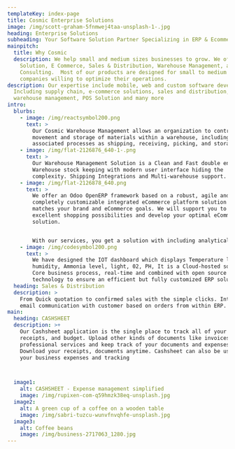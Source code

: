 ```yaml
---
templateKey: index-page
title: Cosmic Enterprise Solutions
image: /img/scott-graham-5fnmwej4taa-unsplash-1-.jpg
heading: Enterprise Solutions
subheading: Your Software Solution Partner Specializing in ERP & Ecommerce
mainpitch:
  title: Why Cosmic
  description: We help small and medium sizes businesses to grow. We offer CRM
    Solution, E Commerce, Sales & Distribution, Warehouse Management, and ERP
    Consulting.  Most of our products are designed for small to medium size
    companies willing to optimize their operations.
description: Our expertise include mobile, web and custom software development.
  Including supply chain, e-commerce solutions, sales and distribution,
  warehouse management, POS Solution and many more
intro:
  blurbs:
    - image: /img/reactsymbol200.png
      text: >
        Our Cosmic Warehouse Management allows an organization to control the
        movement and storage of materials within a warehouse, including managing
        associated processes as shipping, receiving, picking, and storage.
    - image: /img/flat-2126876_640-1-.png
      text: >
        Our Warehouse Management Solution is a Clean and Fast double entry based
        Warehouse stock keeping with modern user interface hiding the
        complexity. Shipping Integrations and Multi-warehouse support.
    - image: /img/flat-2126878_640.png
      text: >
        We offer an Odoo OpenERP framework based on a robust, agile and
        completely customizable integrated eCommerce platform solution that
        matches your brand and eCommerce goals. We will support you to offer
        excellent shopping possibilities and develop your optimal eCommerce
        solution.


        With our services, you get a solution with including analytical solutions and tools attuned to eCommerce business workflow customized for industry specific needs.
    - image: /img/codesymbol200.png
      text: >
        We have designed the IOT dashboard which displays Temperature level,
        humidity, Ammonia level, light, 02, PH, It is a Cloud-hosted solution,
        Core business process, real-time and combined with open source
        technology to ensure an efficient but fully customized ERP solution.
  heading: Sales & Distribution
  description: >
    From Quick quotation to confirmed sales with the simple clicks. Integrated
    email communication with customer based on orders from within ERP.
main:
  heading: CASHSHEET
  description: >+
    Our Cashsheet application is the single place to track all of your expenses,
    receipts, and budget. Upload other kinds of documents like invoices,
    professional services and keep track of your documents and expenses.
    Download your receipts, documents anytime. Cashsheet can also be used for
    your business expenses and tracking



  image1:
    alt: CASHSHEET - Expense management simplified
    image: /img/rupixen-com-q59hmzk38eq-unsplash.jpg
  image2:
    alt: A green cup of a coffee on a wooden table
    image: /img/sabri-tuzcu-wunvfnvqhfe-unsplash.jpg
  image3:
    alt: Coffee beans
    image: /img/business-2717063_1280.jpg
---
```

